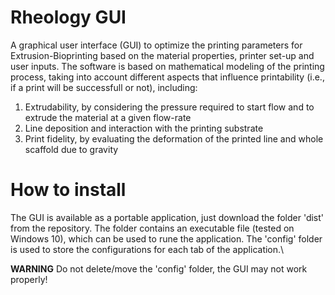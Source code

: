# Rheology GUI

A graphical user interface (GUI) to optimize the printing parameters for Extrusion-Bioprinting based on the material properties, printer set-up and user inputs. The software is based on mathematical modeling of the printing process, taking into account different aspects that influence printability (i.e., if a print will be successfull or not), including:
1. Extrudability, by considering the pressure required to start flow and to extrude the material at a given flow-rate
2. Line deposition and interaction with the printing substrate
3. Print fidelity, by evaluating the deformation of the printed line and whole scaffold due to gravity

# How to install
The GUI is available as a portable application, just download the folder 'dist' from the repository.
The folder contains an executable file (tested on Windows 10), which can be used to rune the application. The 'config' folder is used to store the configurations for each tab of the application.\

**WARNING** Do not delete/move the 'config' folder, the GUI may not work properly!
